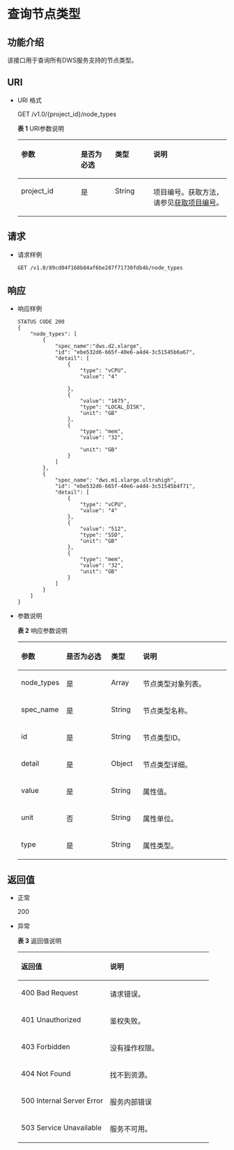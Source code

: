 # 查询节点类型<a name="dws_02_0022"></a>

## 功能介绍<a name="sdfa13da9174b49a9a669c22a18eacd55"></a>

该接口用于查询所有DWS服务支持的节点类型。

## URI<a name="se3e5263cf68f4a9b828bb8f7b590626a"></a>

-   URI 格式

    GET /v1.0/\{project\_id\}/node\_types

    **表 1**  URI参数说明

    <a name="zh-cn_topic_0067607269_table7515778"></a>
    <table><thead align="left"><tr id="zh-cn_topic_0067607269_row990949"><th class="cellrowborder" valign="top" width="28.57%" id="mcps1.2.5.1.1"><p id="zh-cn_topic_0067607269_p13158007"><a name="zh-cn_topic_0067607269_p13158007"></a><a name="zh-cn_topic_0067607269_p13158007"></a>参数</p>
    </th>
    <th class="cellrowborder" valign="top" width="16.33%" id="mcps1.2.5.1.2"><p id="zh-cn_topic_0067607269_p59165662"><a name="zh-cn_topic_0067607269_p59165662"></a><a name="zh-cn_topic_0067607269_p59165662"></a>是否为必选</p>
    </th>
    <th class="cellrowborder" valign="top" width="18.37%" id="mcps1.2.5.1.3"><p id="zh-cn_topic_0067607269_p27689346"><a name="zh-cn_topic_0067607269_p27689346"></a><a name="zh-cn_topic_0067607269_p27689346"></a>类型</p>
    </th>
    <th class="cellrowborder" valign="top" width="36.730000000000004%" id="mcps1.2.5.1.4"><p id="zh-cn_topic_0067607269_p28244554"><a name="zh-cn_topic_0067607269_p28244554"></a><a name="zh-cn_topic_0067607269_p28244554"></a>说明</p>
    </th>
    </tr>
    </thead>
    <tbody><tr id="zh-cn_topic_0067607269_row6107551"><td class="cellrowborder" valign="top" width="28.57%" headers="mcps1.2.5.1.1 "><p id="zh-cn_topic_0067607269_p24949608"><a name="zh-cn_topic_0067607269_p24949608"></a><a name="zh-cn_topic_0067607269_p24949608"></a>project_id</p>
    </td>
    <td class="cellrowborder" valign="top" width="16.33%" headers="mcps1.2.5.1.2 "><p id="zh-cn_topic_0067607269_p7652366"><a name="zh-cn_topic_0067607269_p7652366"></a><a name="zh-cn_topic_0067607269_p7652366"></a>是</p>
    </td>
    <td class="cellrowborder" valign="top" width="18.37%" headers="mcps1.2.5.1.3 "><p id="zh-cn_topic_0067607269_p15861880"><a name="zh-cn_topic_0067607269_p15861880"></a><a name="zh-cn_topic_0067607269_p15861880"></a>String</p>
    </td>
    <td class="cellrowborder" valign="top" width="36.730000000000004%" headers="mcps1.2.5.1.4 "><p id="p1731725075419"><a name="p1731725075419"></a><a name="p1731725075419"></a>项目编号。获取方法，请参见<a href="获取项目编号.md">获取项目编号</a>。</p>
    </td>
    </tr>
    </tbody>
    </table>


## 请求<a name="s9036d11fcd964e078e6bb9017057ea8a"></a>

-   请求样例

    ```
    GET /v1.0/89cd04f168b84af6be287f71730fdb4b/node_types
    ```


## 响应<a name="s0657e409391846eda0319914a02c09a5"></a>

-   响应样例

    ```
    STATUS CODE 200
    {
        "node_types": [
            {
                "spec_name":"dws.d2.xlarge",
                "id": "ebe532d6-665f-40e6-a4d4-3c51545b6a67",
                "detail": [
                    {
                        "type": "vCPU", 
                        "value": "4"
                        
                    },
                    {
                        "value": "1675",
                        "type": "LOCAL_DISK",
                        "unit": "GB"
                    },
                    {
                        "type": "mem",
                        "value": "32",
                       
                        "unit": "GB"
                    }
                ]
            },
            {
                "spec_name": "dws.m1.xlarge.ultrahigh",
                "id": "ebe532d6-665f-40e6-a4d4-3c51545b4f71",
                "detail": [
                    {
                        "type": "vCPU",
                        "value": "4"
                    },
                    {
                        "value": "512",
                        "type": "SSD",
                        "unit": "GB"
                    },
                    {
                        "type": "mem",
                        "value": "32",
                        "unit": "GB"
                    }
                ]
            }
        ]
    }
    ```


-   参数说明

    **表 2**  响应参数说明

    <a name="zh-cn_topic_0067607269_table37160390"></a>
    <table><thead align="left"><tr id="zh-cn_topic_0067607269_row42208903"><th class="cellrowborder" valign="top" width="18.36816318368163%" id="mcps1.2.5.1.1"><p id="zh-cn_topic_0067607269_p63478007"><a name="zh-cn_topic_0067607269_p63478007"></a><a name="zh-cn_topic_0067607269_p63478007"></a>参数</p>
    </th>
    <th class="cellrowborder" valign="top" width="22.447755224477554%" id="mcps1.2.5.1.2"><p id="zh-cn_topic_0067607269_p41444960"><a name="zh-cn_topic_0067607269_p41444960"></a><a name="zh-cn_topic_0067607269_p41444960"></a>是否为必选</p>
    </th>
    <th class="cellrowborder" valign="top" width="15.308469153084694%" id="mcps1.2.5.1.3"><p id="zh-cn_topic_0067607269_p1598569"><a name="zh-cn_topic_0067607269_p1598569"></a><a name="zh-cn_topic_0067607269_p1598569"></a>类型</p>
    </th>
    <th class="cellrowborder" valign="top" width="43.87561243875613%" id="mcps1.2.5.1.4"><p id="zh-cn_topic_0067607269_p62375226"><a name="zh-cn_topic_0067607269_p62375226"></a><a name="zh-cn_topic_0067607269_p62375226"></a>说明</p>
    </th>
    </tr>
    </thead>
    <tbody><tr id="zh-cn_topic_0067607269_row19228540"><td class="cellrowborder" valign="top" width="18.36816318368163%" headers="mcps1.2.5.1.1 "><p id="zh-cn_topic_0067607269_p14007894"><a name="zh-cn_topic_0067607269_p14007894"></a><a name="zh-cn_topic_0067607269_p14007894"></a>node_types</p>
    </td>
    <td class="cellrowborder" valign="top" width="22.447755224477554%" headers="mcps1.2.5.1.2 "><p id="zh-cn_topic_0067607269_p60897649"><a name="zh-cn_topic_0067607269_p60897649"></a><a name="zh-cn_topic_0067607269_p60897649"></a>是</p>
    </td>
    <td class="cellrowborder" valign="top" width="15.308469153084694%" headers="mcps1.2.5.1.3 "><p id="zh-cn_topic_0067607269_p33762549"><a name="zh-cn_topic_0067607269_p33762549"></a><a name="zh-cn_topic_0067607269_p33762549"></a>Array</p>
    </td>
    <td class="cellrowborder" valign="top" width="43.87561243875613%" headers="mcps1.2.5.1.4 "><p id="zh-cn_topic_0067607269_p50411912"><a name="zh-cn_topic_0067607269_p50411912"></a><a name="zh-cn_topic_0067607269_p50411912"></a>节点类型对象列表。</p>
    </td>
    </tr>
    <tr id="zh-cn_topic_0067607269_row51054032"><td class="cellrowborder" valign="top" width="18.36816318368163%" headers="mcps1.2.5.1.1 "><p id="zh-cn_topic_0067607269_p41735936"><a name="zh-cn_topic_0067607269_p41735936"></a><a name="zh-cn_topic_0067607269_p41735936"></a>spec_name</p>
    </td>
    <td class="cellrowborder" valign="top" width="22.447755224477554%" headers="mcps1.2.5.1.2 "><p id="zh-cn_topic_0067607269_p25167636"><a name="zh-cn_topic_0067607269_p25167636"></a><a name="zh-cn_topic_0067607269_p25167636"></a>是</p>
    </td>
    <td class="cellrowborder" valign="top" width="15.308469153084694%" headers="mcps1.2.5.1.3 "><p id="zh-cn_topic_0067607269_p25312629"><a name="zh-cn_topic_0067607269_p25312629"></a><a name="zh-cn_topic_0067607269_p25312629"></a>String</p>
    </td>
    <td class="cellrowborder" valign="top" width="43.87561243875613%" headers="mcps1.2.5.1.4 "><p id="zh-cn_topic_0067607269_p37057034"><a name="zh-cn_topic_0067607269_p37057034"></a><a name="zh-cn_topic_0067607269_p37057034"></a>节点类型名称。</p>
    </td>
    </tr>
    <tr id="zh-cn_topic_0067607269_row65077851"><td class="cellrowborder" valign="top" width="18.36816318368163%" headers="mcps1.2.5.1.1 "><p id="zh-cn_topic_0067607269_p36814618"><a name="zh-cn_topic_0067607269_p36814618"></a><a name="zh-cn_topic_0067607269_p36814618"></a>id</p>
    </td>
    <td class="cellrowborder" valign="top" width="22.447755224477554%" headers="mcps1.2.5.1.2 "><p id="zh-cn_topic_0067607269_p29194114"><a name="zh-cn_topic_0067607269_p29194114"></a><a name="zh-cn_topic_0067607269_p29194114"></a>是</p>
    </td>
    <td class="cellrowborder" valign="top" width="15.308469153084694%" headers="mcps1.2.5.1.3 "><p id="zh-cn_topic_0067607269_p15913018"><a name="zh-cn_topic_0067607269_p15913018"></a><a name="zh-cn_topic_0067607269_p15913018"></a>String</p>
    </td>
    <td class="cellrowborder" valign="top" width="43.87561243875613%" headers="mcps1.2.5.1.4 "><p id="zh-cn_topic_0067607269_p13886058"><a name="zh-cn_topic_0067607269_p13886058"></a><a name="zh-cn_topic_0067607269_p13886058"></a>节点类型ID。</p>
    </td>
    </tr>
    <tr id="zh-cn_topic_0067607269_row57865663"><td class="cellrowborder" valign="top" width="18.36816318368163%" headers="mcps1.2.5.1.1 "><p id="zh-cn_topic_0067607269_p56607127"><a name="zh-cn_topic_0067607269_p56607127"></a><a name="zh-cn_topic_0067607269_p56607127"></a>detail</p>
    </td>
    <td class="cellrowborder" valign="top" width="22.447755224477554%" headers="mcps1.2.5.1.2 "><p id="zh-cn_topic_0067607269_p21774588"><a name="zh-cn_topic_0067607269_p21774588"></a><a name="zh-cn_topic_0067607269_p21774588"></a>是</p>
    </td>
    <td class="cellrowborder" valign="top" width="15.308469153084694%" headers="mcps1.2.5.1.3 "><p id="zh-cn_topic_0067607269_p18911189"><a name="zh-cn_topic_0067607269_p18911189"></a><a name="zh-cn_topic_0067607269_p18911189"></a>Object</p>
    </td>
    <td class="cellrowborder" valign="top" width="43.87561243875613%" headers="mcps1.2.5.1.4 "><p id="zh-cn_topic_0067607269_p55411339"><a name="zh-cn_topic_0067607269_p55411339"></a><a name="zh-cn_topic_0067607269_p55411339"></a>节点类型详细。</p>
    </td>
    </tr>
    <tr id="zh-cn_topic_0067607269_row28940004"><td class="cellrowborder" valign="top" width="18.36816318368163%" headers="mcps1.2.5.1.1 "><p id="zh-cn_topic_0067607269_p62438959"><a name="zh-cn_topic_0067607269_p62438959"></a><a name="zh-cn_topic_0067607269_p62438959"></a>value</p>
    </td>
    <td class="cellrowborder" valign="top" width="22.447755224477554%" headers="mcps1.2.5.1.2 "><p id="zh-cn_topic_0067607269_p24390923"><a name="zh-cn_topic_0067607269_p24390923"></a><a name="zh-cn_topic_0067607269_p24390923"></a>是</p>
    </td>
    <td class="cellrowborder" valign="top" width="15.308469153084694%" headers="mcps1.2.5.1.3 "><p id="zh-cn_topic_0067607269_p29507743"><a name="zh-cn_topic_0067607269_p29507743"></a><a name="zh-cn_topic_0067607269_p29507743"></a>String</p>
    </td>
    <td class="cellrowborder" valign="top" width="43.87561243875613%" headers="mcps1.2.5.1.4 "><p id="zh-cn_topic_0067607269_p41317012"><a name="zh-cn_topic_0067607269_p41317012"></a><a name="zh-cn_topic_0067607269_p41317012"></a>属性值。</p>
    </td>
    </tr>
    <tr id="zh-cn_topic_0067607269_row36308794"><td class="cellrowborder" valign="top" width="18.36816318368163%" headers="mcps1.2.5.1.1 "><p id="zh-cn_topic_0067607269_p55331235"><a name="zh-cn_topic_0067607269_p55331235"></a><a name="zh-cn_topic_0067607269_p55331235"></a>unit</p>
    </td>
    <td class="cellrowborder" valign="top" width="22.447755224477554%" headers="mcps1.2.5.1.2 "><p id="zh-cn_topic_0067607269_p52645056"><a name="zh-cn_topic_0067607269_p52645056"></a><a name="zh-cn_topic_0067607269_p52645056"></a>否</p>
    </td>
    <td class="cellrowborder" valign="top" width="15.308469153084694%" headers="mcps1.2.5.1.3 "><p id="zh-cn_topic_0067607269_p36391162"><a name="zh-cn_topic_0067607269_p36391162"></a><a name="zh-cn_topic_0067607269_p36391162"></a>String</p>
    </td>
    <td class="cellrowborder" valign="top" width="43.87561243875613%" headers="mcps1.2.5.1.4 "><p id="zh-cn_topic_0067607269_p62003000"><a name="zh-cn_topic_0067607269_p62003000"></a><a name="zh-cn_topic_0067607269_p62003000"></a>属性单位。</p>
    </td>
    </tr>
    <tr id="zh-cn_topic_0067607269_row21156092"><td class="cellrowborder" valign="top" width="18.36816318368163%" headers="mcps1.2.5.1.1 "><p id="zh-cn_topic_0067607269_p35921916"><a name="zh-cn_topic_0067607269_p35921916"></a><a name="zh-cn_topic_0067607269_p35921916"></a>type</p>
    </td>
    <td class="cellrowborder" valign="top" width="22.447755224477554%" headers="mcps1.2.5.1.2 "><p id="zh-cn_topic_0067607269_p23994101"><a name="zh-cn_topic_0067607269_p23994101"></a><a name="zh-cn_topic_0067607269_p23994101"></a>是</p>
    </td>
    <td class="cellrowborder" valign="top" width="15.308469153084694%" headers="mcps1.2.5.1.3 "><p id="zh-cn_topic_0067607269_p64473998"><a name="zh-cn_topic_0067607269_p64473998"></a><a name="zh-cn_topic_0067607269_p64473998"></a>String</p>
    </td>
    <td class="cellrowborder" valign="top" width="43.87561243875613%" headers="mcps1.2.5.1.4 "><p id="zh-cn_topic_0067607269_p55011311"><a name="zh-cn_topic_0067607269_p55011311"></a><a name="zh-cn_topic_0067607269_p55011311"></a>属性类型。</p>
    </td>
    </tr>
    </tbody>
    </table>


## 返回值<a name="s4aca364aca0245a694f14a4335b41ff5"></a>

-   正常

    200

-   异常

    **表 3**  返回值说明

    <a name="zh-cn_topic_0067607269_table42343927"></a>
    <table><thead align="left"><tr id="zh-cn_topic_0067607269_row24512769"><th class="cellrowborder" valign="top" width="46.46%" id="mcps1.2.3.1.1"><p id="zh-cn_topic_0067607269_p39377290"><a name="zh-cn_topic_0067607269_p39377290"></a><a name="zh-cn_topic_0067607269_p39377290"></a>返回值</p>
    </th>
    <th class="cellrowborder" valign="top" width="53.54%" id="mcps1.2.3.1.2"><p id="zh-cn_topic_0067607269_p35443891"><a name="zh-cn_topic_0067607269_p35443891"></a><a name="zh-cn_topic_0067607269_p35443891"></a>说明</p>
    </th>
    </tr>
    </thead>
    <tbody><tr id="zh-cn_topic_0067607269_row52382884"><td class="cellrowborder" valign="top" width="46.46%" headers="mcps1.2.3.1.1 "><p id="zh-cn_topic_0067607269_p15155206"><a name="zh-cn_topic_0067607269_p15155206"></a><a name="zh-cn_topic_0067607269_p15155206"></a>400 Bad Request</p>
    </td>
    <td class="cellrowborder" valign="top" width="53.54%" headers="mcps1.2.3.1.2 "><p id="zh-cn_topic_0067607269_p19612160"><a name="zh-cn_topic_0067607269_p19612160"></a><a name="zh-cn_topic_0067607269_p19612160"></a>请求错误。</p>
    </td>
    </tr>
    <tr id="zh-cn_topic_0067607269_row42291718"><td class="cellrowborder" valign="top" width="46.46%" headers="mcps1.2.3.1.1 "><p id="zh-cn_topic_0067607269_p3077144"><a name="zh-cn_topic_0067607269_p3077144"></a><a name="zh-cn_topic_0067607269_p3077144"></a>401 Unauthorized</p>
    </td>
    <td class="cellrowborder" valign="top" width="53.54%" headers="mcps1.2.3.1.2 "><p id="zh-cn_topic_0067607269_p47922135"><a name="zh-cn_topic_0067607269_p47922135"></a><a name="zh-cn_topic_0067607269_p47922135"></a>鉴权失败。</p>
    </td>
    </tr>
    <tr id="zh-cn_topic_0067607269_row28646034"><td class="cellrowborder" valign="top" width="46.46%" headers="mcps1.2.3.1.1 "><p id="zh-cn_topic_0067607269_p38627455"><a name="zh-cn_topic_0067607269_p38627455"></a><a name="zh-cn_topic_0067607269_p38627455"></a>403 Forbidden</p>
    </td>
    <td class="cellrowborder" valign="top" width="53.54%" headers="mcps1.2.3.1.2 "><p id="zh-cn_topic_0067607269_p41816140"><a name="zh-cn_topic_0067607269_p41816140"></a><a name="zh-cn_topic_0067607269_p41816140"></a>没有操作权限。</p>
    </td>
    </tr>
    <tr id="zh-cn_topic_0067607269_row40800942"><td class="cellrowborder" valign="top" width="46.46%" headers="mcps1.2.3.1.1 "><p id="zh-cn_topic_0067607269_p16541999"><a name="zh-cn_topic_0067607269_p16541999"></a><a name="zh-cn_topic_0067607269_p16541999"></a>404 Not Found</p>
    </td>
    <td class="cellrowborder" valign="top" width="53.54%" headers="mcps1.2.3.1.2 "><p id="zh-cn_topic_0067607269_p64833508"><a name="zh-cn_topic_0067607269_p64833508"></a><a name="zh-cn_topic_0067607269_p64833508"></a>找不到资源。</p>
    </td>
    </tr>
    <tr id="zh-cn_topic_0067607269_row46630661"><td class="cellrowborder" valign="top" width="46.46%" headers="mcps1.2.3.1.1 "><p id="zh-cn_topic_0067607269_p18987236"><a name="zh-cn_topic_0067607269_p18987236"></a><a name="zh-cn_topic_0067607269_p18987236"></a>500 Internal Server Error</p>
    </td>
    <td class="cellrowborder" valign="top" width="53.54%" headers="mcps1.2.3.1.2 "><p id="zh-cn_topic_0067607269_p61571180"><a name="zh-cn_topic_0067607269_p61571180"></a><a name="zh-cn_topic_0067607269_p61571180"></a>服务内部错误</p>
    </td>
    </tr>
    <tr id="zh-cn_topic_0067607269_row17269710"><td class="cellrowborder" valign="top" width="46.46%" headers="mcps1.2.3.1.1 "><p id="zh-cn_topic_0067607269_p56669285"><a name="zh-cn_topic_0067607269_p56669285"></a><a name="zh-cn_topic_0067607269_p56669285"></a>503 Service Unavailable</p>
    </td>
    <td class="cellrowborder" valign="top" width="53.54%" headers="mcps1.2.3.1.2 "><p id="zh-cn_topic_0067607269_p26809401"><a name="zh-cn_topic_0067607269_p26809401"></a><a name="zh-cn_topic_0067607269_p26809401"></a>服务不可用。</p>
    </td>
    </tr>
    </tbody>
    </table>


